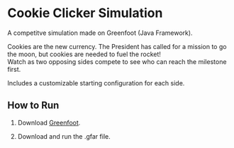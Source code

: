 # Cookie Clicker Simulation
A competitve simulation made on Greenfoot (Java Framework).

Cookies are the new currency. The President has called for a mission to go the moon, but cookies are needed to fuel the rocket!  
Watch as two opposing sides compete to see who can reach the milestone first.

Includes a customizable starting configuration for each side. 

## How to Run
1. Download [Greenfoot](https://www.greenfoot.org/download).

2. Download and run the .gfar file.
